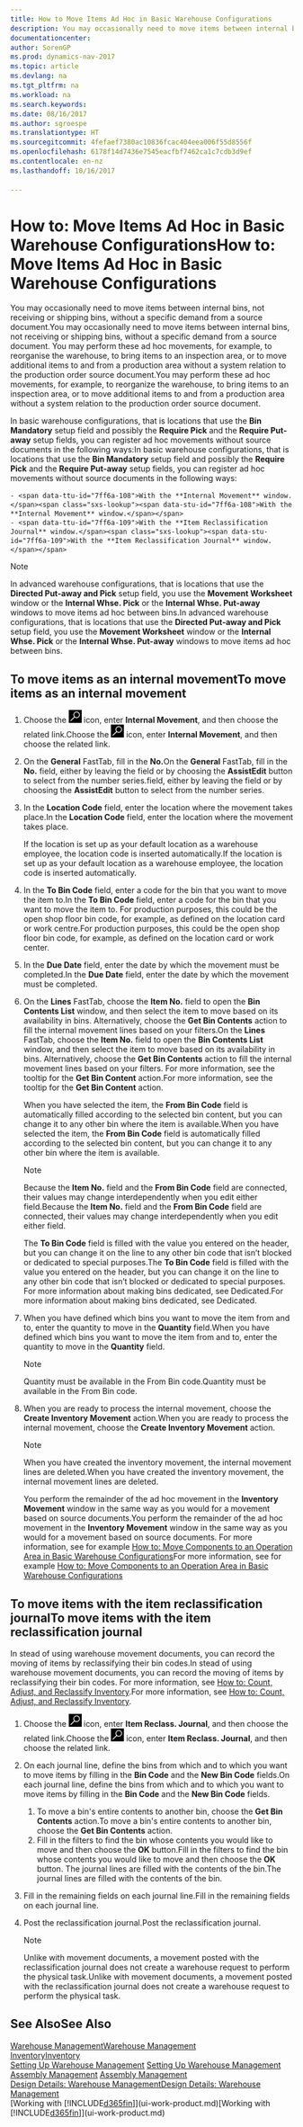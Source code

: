```yaml
---
title: How to Move Items Ad Hoc in Basic Warehouse Configurations
description: You may occasionally need to move items between internal bins, not receiving or shipping bins, without a specific demand from a source document. You may perform these ad hoc movements, for example, to reorganise the warehouse, to bring items to an inspection area, or to move additional items to and from a production area without a system relation to the production order source document.
documentationcenter: 
author: SorenGP
ms.prod: dynamics-nav-2017
ms.topic: article
ms.devlang: na
ms.tgt_pltfrm: na
ms.workload: na
ms.search.keywords: 
ms.date: 08/16/2017
ms.author: sgroespe
ms.translationtype: HT
ms.sourcegitcommit: 4fefaef7380ac10836fcac404eea006f55d8556f
ms.openlocfilehash: 6178f14d7436e7545eacfbf7462ca1c7cdb3d9ef
ms.contentlocale: en-nz
ms.lasthandoff: 10/16/2017

---
```

# <a name="how-to-move-items-ad-hoc-in-basic-warehouse-configurations"></a><span data-ttu-id="7ff6a-104">How to: Move Items Ad Hoc in Basic Warehouse Configurations</span><span class="sxs-lookup"><span data-stu-id="7ff6a-104">How to: Move Items Ad Hoc in Basic Warehouse Configurations</span></span>
<span data-ttu-id="7ff6a-105">You may occasionally need to move items between internal bins, not receiving or shipping bins, without a specific demand from a source document.</span><span class="sxs-lookup"><span data-stu-id="7ff6a-105">You may occasionally need to move items between internal bins, not receiving or shipping bins, without a specific demand from a source document.</span></span> <span data-ttu-id="7ff6a-106">You may perform these ad hoc movements, for example, to reorganise the warehouse, to bring items to an inspection area, or to move additional items to and from a production area without a system relation to the production order source document.</span><span class="sxs-lookup"><span data-stu-id="7ff6a-106">You may perform these ad hoc movements, for example, to reorganize the warehouse, to bring items to an inspection area, or to move additional items to and from a production area without a system relation to the production order source document.</span></span>  

<span data-ttu-id="7ff6a-107">In basic warehouse configurations, that is locations that use the **Bin Mandatory** setup field and possibly the **Require Pick** and the **Require Put-away** setup fields, you can register ad hoc movements without source documents in the following ways:</span><span class="sxs-lookup"><span data-stu-id="7ff6a-107">In basic warehouse configurations, that is locations that use the **Bin Mandatory** setup field and possibly the **Require Pick** and the **Require Put-away** setup fields, you can register ad hoc movements without source documents in the following ways:</span></span>  

    - <span data-ttu-id="7ff6a-108">With the **Internal Movement** window.</span><span class="sxs-lookup"><span data-stu-id="7ff6a-108">With the **Internal Movement** window.</span></span>  
    - <span data-ttu-id="7ff6a-109">With the **Item Reclassification Journal** window.</span><span class="sxs-lookup"><span data-stu-id="7ff6a-109">With the **Item Reclassification Journal** window.</span></span>  

> [!NOTE]  
>  <span data-ttu-id="7ff6a-110">In advanced warehouse configurations, that is locations that use the **Directed Put-away and Pick** setup field, you use the **Movement Worksheet** window or the **Internal Whse. Pick** or the **Internal Whse. Put-away** windows to move items ad hoc between bins.</span><span class="sxs-lookup"><span data-stu-id="7ff6a-110">In advanced warehouse configurations, that is locations that use the **Directed Put-away and Pick** setup field, you use the **Movement Worksheet** window or the **Internal Whse. Pick** or the **Internal Whse. Put-away** windows to move items ad hoc between bins.</span></span>  

## <a name="to-move-items-as-an-internal-movement"></a><span data-ttu-id="7ff6a-111">To move items as an internal movement</span><span class="sxs-lookup"><span data-stu-id="7ff6a-111">To move items as an internal movement</span></span>  
1.  <span data-ttu-id="7ff6a-112">Choose the ![Search for Page or Report](media/ui-search/search_small.png "Search for Page or Report icon") icon, enter **Internal Movement**, and then choose the related link.</span><span class="sxs-lookup"><span data-stu-id="7ff6a-112">Choose the ![Search for Page or Report](media/ui-search/search_small.png "Search for Page or Report icon") icon, enter **Internal Movement**, and then choose the related link.</span></span>  
2.  <span data-ttu-id="7ff6a-113">On the **General** FastTab, fill in the **No.**</span><span class="sxs-lookup"><span data-stu-id="7ff6a-113">On the **General** FastTab, fill in the **No.**</span></span> <span data-ttu-id="7ff6a-114">field, either by leaving the field or by choosing the **AssistEdit** button to select from the number series.</span><span class="sxs-lookup"><span data-stu-id="7ff6a-114">field, either by leaving the field or by choosing the **AssistEdit** button to select from the number series.</span></span>  
3.  <span data-ttu-id="7ff6a-115">In the **Location Code** field, enter the location where the movement takes place.</span><span class="sxs-lookup"><span data-stu-id="7ff6a-115">In the **Location Code** field, enter the location where the movement takes place.</span></span>  

    <span data-ttu-id="7ff6a-116">If the location is set up as your default location as a warehouse employee, the location code is inserted automatically.</span><span class="sxs-lookup"><span data-stu-id="7ff6a-116">If the location is set up as your default location as a warehouse employee, the location code is inserted automatically.</span></span>  
4.  <span data-ttu-id="7ff6a-117">In the **To Bin Code** field, enter a code for the bin that you want to move the item to.</span><span class="sxs-lookup"><span data-stu-id="7ff6a-117">In the **To Bin Code** field, enter a code for the bin that you want to move the item to.</span></span> <span data-ttu-id="7ff6a-118">For production purposes, this could be the open shop floor bin code, for example, as defined on the location card or work centre.</span><span class="sxs-lookup"><span data-stu-id="7ff6a-118">For production purposes, this could be the open shop floor bin code, for example, as defined on the location card or work center.</span></span>  
5.  <span data-ttu-id="7ff6a-119">In the **Due Date** field, enter the date by which the movement must be completed.</span><span class="sxs-lookup"><span data-stu-id="7ff6a-119">In the **Due Date** field, enter the date by which the movement must be completed.</span></span>  
6.  <span data-ttu-id="7ff6a-120">On the **Lines** FastTab, choose the **Item No.** field to open the **Bin Contents List** window, and then select the item to move based on its availability in bins. Alternatively, choose the **Get Bin Contents** action to fill the internal movement lines based on your filters.</span><span class="sxs-lookup"><span data-stu-id="7ff6a-120">On the **Lines** FastTab, choose the **Item No.** field to open the **Bin Contents List** window, and then select the item to move based on its availability in bins. Alternatively, choose the **Get Bin Contents** action to fill the internal movement lines based on your filters.</span></span> <span data-ttu-id="7ff6a-121">For more information, see the tooltip for the **Get Bin Content** action.</span><span class="sxs-lookup"><span data-stu-id="7ff6a-121">For more information, see the tooltip for the **Get Bin Content** action.</span></span>   

    <span data-ttu-id="7ff6a-122">When you have selected the item, the **From Bin Code** field is automatically filled according to the selected bin content, but you can change it to any other bin where the item is available.</span><span class="sxs-lookup"><span data-stu-id="7ff6a-122">When you have selected the item, the **From Bin Code** field is automatically filled according to the selected bin content, but you can change it to any other bin where the item is available.</span></span>  

    > [!NOTE]  
    >  <span data-ttu-id="7ff6a-123">Because the **Item No.** field and the **From Bin Code** field are connected, their values may change interdependently when you edit either field.</span><span class="sxs-lookup"><span data-stu-id="7ff6a-123">Because the **Item No.** field and the **From Bin Code** field are connected, their values may change interdependently when you edit either field.</span></span>  

    <span data-ttu-id="7ff6a-124">The **To Bin Code** field is filled with the value you entered on the header, but you can change it on the line to any other bin code that isn’t blocked or dedicated to special purposes.</span><span class="sxs-lookup"><span data-stu-id="7ff6a-124">The **To Bin Code** field is filled with the value you entered on the header, but you can change it on the line to any other bin code that isn’t blocked or dedicated to special purposes.</span></span> <span data-ttu-id="7ff6a-125">For more information about making bins dedicated, see Dedicated.</span><span class="sxs-lookup"><span data-stu-id="7ff6a-125">For more information about making bins dedicated, see Dedicated.</span></span>  
7.  <span data-ttu-id="7ff6a-126">When you have defined which bins you want to move the item from and to, enter the quantity to move in the **Quantity** field.</span><span class="sxs-lookup"><span data-stu-id="7ff6a-126">When you have defined which bins you want to move the item from and to, enter the quantity to move in the **Quantity** field.</span></span>  

    > [!NOTE]  
    >  <span data-ttu-id="7ff6a-127">Quantity must be available in the From Bin code.</span><span class="sxs-lookup"><span data-stu-id="7ff6a-127">Quantity must be available in the From Bin code.</span></span>  

8.  <span data-ttu-id="7ff6a-128">When you are ready to process the internal movement, choose the **Create Inventory Movement** action.</span><span class="sxs-lookup"><span data-stu-id="7ff6a-128">When you are ready to process the internal movement, choose the **Create Inventory Movement** action.</span></span>  

    > [!NOTE]  
    >  <span data-ttu-id="7ff6a-129">When you have created the inventory movement, the internal movement lines are deleted.</span><span class="sxs-lookup"><span data-stu-id="7ff6a-129">When you have created the inventory movement, the internal movement lines are deleted.</span></span>  

    <span data-ttu-id="7ff6a-130">You perform the remainder of the ad hoc movement in the **Inventory Movement** window in the same way as you would for a movement based on source documents.</span><span class="sxs-lookup"><span data-stu-id="7ff6a-130">You perform the remainder of the ad hoc movement in the **Inventory Movement** window in the same way as you would for a movement based on source documents.</span></span> <span data-ttu-id="7ff6a-131">For more information, see for example [How to: Move Components to an Operation Area in Basic Warehouse Configurations](warehouse-how-to-move-components-to-an-operation-area-in-basic-warehousing.md)</span><span class="sxs-lookup"><span data-stu-id="7ff6a-131">For more information, see for example [How to: Move Components to an Operation Area in Basic Warehouse Configurations](warehouse-how-to-move-components-to-an-operation-area-in-basic-warehousing.md)</span></span>  

## <a name="to-move-items-with-the-item-reclassification-journal"></a><span data-ttu-id="7ff6a-132">To move items with the item reclassification journal</span><span class="sxs-lookup"><span data-stu-id="7ff6a-132">To move items with the item reclassification journal</span></span>
<span data-ttu-id="7ff6a-133">In stead of using warehouse movement documents, you can record the moving of items by reclassifying their bin codes.</span><span class="sxs-lookup"><span data-stu-id="7ff6a-133">In stead of using warehouse movement documents, you can record the moving of items by reclassifying their bin codes.</span></span> <span data-ttu-id="7ff6a-134">For more information, see [How to: Count, Adjust, and Reclassify Inventory](inventory-how-count-adjust-reclassify.md).</span><span class="sxs-lookup"><span data-stu-id="7ff6a-134">For more information, see [How to: Count, Adjust, and Reclassify Inventory](inventory-how-count-adjust-reclassify.md).</span></span>   
1.  <span data-ttu-id="7ff6a-135">Choose the ![Search for Page or Report](media/ui-search/search_small.png "Search for Page or Report icon") icon, enter **Item Reclass. Journal**, and then choose the related link.</span><span class="sxs-lookup"><span data-stu-id="7ff6a-135">Choose the ![Search for Page or Report](media/ui-search/search_small.png "Search for Page or Report icon") icon, enter **Item Reclass. Journal**, and then choose the related link.</span></span>  
2.  <span data-ttu-id="7ff6a-136">On each journal line, define the bins from which and to which you want to move items by filling in the **Bin Code** and the **New Bin Code** fields.</span><span class="sxs-lookup"><span data-stu-id="7ff6a-136">On each journal line, define the bins from which and to which you want to move items by filling in the **Bin Code** and the **New Bin Code** fields.</span></span>  

    1.  <span data-ttu-id="7ff6a-137">To move a bin's entire contents to another bin, choose the **Get Bin Contents** action.</span><span class="sxs-lookup"><span data-stu-id="7ff6a-137">To move a bin's entire contents to another bin, choose the **Get Bin Contents** action.</span></span>  
    2.  <span data-ttu-id="7ff6a-138">Fill in the filters to find the bin whose contents you would like to move and then choose the **OK** button.</span><span class="sxs-lookup"><span data-stu-id="7ff6a-138">Fill in the filters to find the bin whose contents you would like to move and then choose the **OK** button.</span></span> <span data-ttu-id="7ff6a-139">The journal lines are filled with the contents of the bin.</span><span class="sxs-lookup"><span data-stu-id="7ff6a-139">The journal lines are filled with the contents of the bin.</span></span>  
3.  <span data-ttu-id="7ff6a-140">Fill in the remaining fields on each journal line.</span><span class="sxs-lookup"><span data-stu-id="7ff6a-140">Fill in the remaining fields on each journal line.</span></span>   
4.  <span data-ttu-id="7ff6a-141">Post the reclassification journal.</span><span class="sxs-lookup"><span data-stu-id="7ff6a-141">Post the reclassification journal.</span></span>  

    > [!NOTE]  
    >  <span data-ttu-id="7ff6a-142">Unlike with movement documents, a movement posted with the reclassification journal does not create a warehouse request to perform the physical task.</span><span class="sxs-lookup"><span data-stu-id="7ff6a-142">Unlike with movement documents, a movement posted with the reclassification journal does not create a warehouse request to perform the physical task.</span></span>  

## <a name="see-also"></a><span data-ttu-id="7ff6a-143">See Also</span><span class="sxs-lookup"><span data-stu-id="7ff6a-143">See Also</span></span>  
[<span data-ttu-id="7ff6a-144">Warehouse Management</span><span class="sxs-lookup"><span data-stu-id="7ff6a-144">Warehouse Management</span></span>](warehouse-manage-warehouse.md)  
[<span data-ttu-id="7ff6a-145">Inventory</span><span class="sxs-lookup"><span data-stu-id="7ff6a-145">Inventory</span></span>](inventory-manage-inventory.md)  
<span data-ttu-id="7ff6a-146">[Setting Up Warehouse Management](warehouse-setup-warehouse.md)   </span><span class="sxs-lookup"><span data-stu-id="7ff6a-146">[Setting Up Warehouse Management](warehouse-setup-warehouse.md)   </span></span>  
<span data-ttu-id="7ff6a-147">[Assembly Management](assembly-assemble-items.md)  </span><span class="sxs-lookup"><span data-stu-id="7ff6a-147">[Assembly Management](assembly-assemble-items.md)  </span></span>  
[<span data-ttu-id="7ff6a-148">Design Details: Warehouse Management</span><span class="sxs-lookup"><span data-stu-id="7ff6a-148">Design Details: Warehouse Management</span></span>](design-details-warehouse-management.md)  
<span data-ttu-id="7ff6a-149">[Working with [!INCLUDE[d365fin](includes/d365fin_md.md)]](ui-work-product.md)</span><span class="sxs-lookup"><span data-stu-id="7ff6a-149">[Working with [!INCLUDE[d365fin](includes/d365fin_md.md)]](ui-work-product.md)</span></span>

